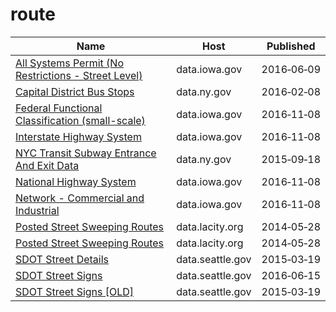 # route

Name | Host | Published
---- | ---- | ---------
[All Systems Permit (No Restrictions - Street Level)](../datasets/rb2c-eid3.md) | data.iowa.gov | 2016&#x2011;06&#x2011;09
[Capital District Bus Stops](../datasets/wgnh-hpq9.md) | data.ny.gov | 2016&#x2011;02&#x2011;08
[Federal Functional Classification (small-scale)](../datasets/3zkm-p5zz.md) | data.iowa.gov | 2016&#x2011;11&#x2011;08
[Interstate Highway System](../datasets/dern-i7hr.md) | data.iowa.gov | 2016&#x2011;11&#x2011;08
[NYC Transit Subway Entrance And Exit Data](../datasets/i9wp-a4ja.md) | data.ny.gov | 2015&#x2011;09&#x2011;18
[National Highway System](../datasets/8fy6-cztc.md) | data.iowa.gov | 2016&#x2011;11&#x2011;08
[Network - Commercial and Industrial](../datasets/u4pw-exke.md) | data.iowa.gov | 2016&#x2011;11&#x2011;08
[Posted Street Sweeping Routes](../datasets/krk7-ayq2.md) | data.lacity.org | 2014&#x2011;05&#x2011;28
[Posted Street Sweeping Routes](../datasets/krk7-ayq2.md) | data.lacity.org | 2014&#x2011;05&#x2011;28
[SDOT Street Details](../datasets/njkx-jbip.md) | data.seattle.gov | 2015&#x2011;03&#x2011;19
[SDOT Street Signs](../datasets/atig-uucb.md) | data.seattle.gov | 2016&#x2011;06&#x2011;15
[SDOT Street Signs [OLD]](../datasets/kb3s-zi3z.md) | data.seattle.gov | 2015&#x2011;03&#x2011;19

